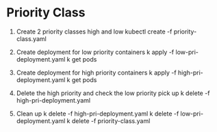 # Priority Class

1. Create 2 priority classes high and low
    kubectl create -f priority-class.yaml

2. Create deployment for low priority containers
    k apply -f low-pri-deployment.yaml
    k get pods

3. Create deployment for high priority containers
    k apply -f high-pri-deployment.yaml
    k get pods

4. Delete the high priority and check the low priority pick up
    k delete -f high-pri-deployment.yaml
    
5. Clean up 
    k delete -f high-pri-deployment.yaml
    k delete -f low-pri-deployment.yaml
    k delete -f priority-class.yaml